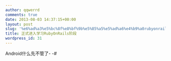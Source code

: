 ```yaml
---
author: qqwerrd
comments: true
date: 2013-08-03 14:37:15+00:00
layout: post
slug: '%e6%ad%a3%e5%bc%8f%e8%bf%9b%e5%85%a5%e5%ad%a6%e4%b9%a0rubyonrails%e9%98%b6%e6%ae%b5'
title: 正式进入学习RubyOnRails阶段
wordpress_id: 31
---
```


Android什么先不管了- -#
